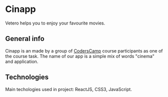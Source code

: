 # Cinapp

Vetero helps you to enjoy your favourite movies.

## General info

Cinapp is an made by a group of [CodersCamp](https://coderscamp.pl/) course participants as one of the course task.
The name of our app is a simple mix of words "cinema" and application.



## Technologies

Main techologies used in project: ReactJS, CSS3, JavaScript.


